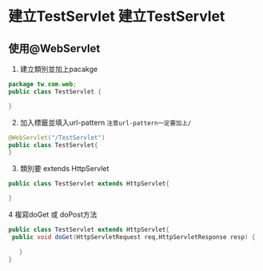 # 建立TestServlet 建立TestServlet
## 使用@WebServlet
1. 建立類別並加上pacakge
```java
package tw.com.web;
public class TestServlet {

}
````
2. 加入標籤並填入url-pattern
`注意url-pattern一定要加上/`
 ```java
 @WebServlet("/TestServlet")
public class TestServlet{
}
 ```
3. 類別要 extends HttpServlet
```java
public class TestServlet extends HttpServlet{

}
```
4 複寫doGet 或 doPost方法
```java
public class TestServlet extends HttpServlet{
 public void doGet(HttpServletRequest req,HttpServletResponse resp) {
	   
   }
}
```
